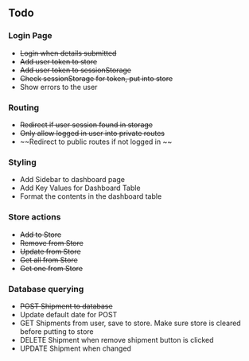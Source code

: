 ## Todo

### Login Page
* ~~Login when details submitted~~
* ~~Add user token to store~~
* ~~Add user token to sessionStorage~~
* ~~Check sessionStorage for token, put into store~~
* Show errors to the user

### Routing
* ~~Redirect if user session found in storage~~
* ~~Only allow logged in user into private routes~~
* ~~Redirect to public routes if not logged in ~~

### Styling
* Add Sidebar to dashboard page
* Add Key Values for Dashboard Table
* Format the contents in the dashboard table

### Store actions
* ~~Add to Store~~
* ~~Remove from Store~~
* ~~Update from Store~~
* ~~Get all from Store~~
* ~~Get one from Store~~

### Database querying
* ~~POST Shipment to database~~
* Update default date for POST
* GET Shipments from user, save to store. Make sure store is cleared before putting to store
* DELETE Shipment when remove shipment button is clicked
* UPDATE Shipment when changed

